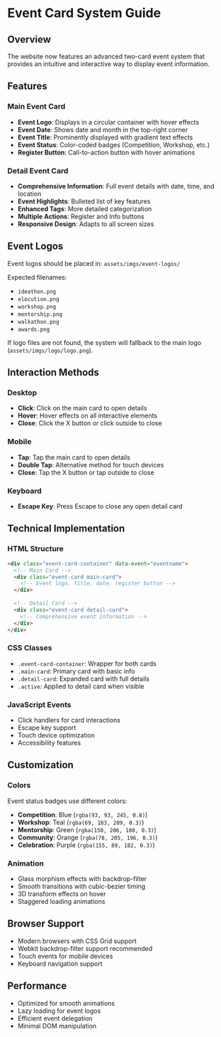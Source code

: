 # Event Card System Guide

## Overview
The website now features an advanced two-card event system that provides an intuitive and interactive way to display event information.

## Features

### Main Event Card
- **Event Logo**: Displays in a circular container with hover effects
- **Event Date**: Shows date and month in the top-right corner
- **Event Title**: Prominently displayed with gradient text effects
- **Event Status**: Color-coded badges (Competition, Workshop, etc.)
- **Register Button**: Call-to-action button with hover animations

### Detail Event Card
- **Comprehensive Information**: Full event details with date, time, and location
- **Event Highlights**: Bulleted list of key features
- **Enhanced Tags**: More detailed categorization
- **Multiple Actions**: Register and Info buttons
- **Responsive Design**: Adapts to all screen sizes

## Event Logos
Event logos should be placed in: `assets/imgs/event-logos/`

Expected filenames:
- `ideathon.png`
- `elocution.png`
- `workshop.png`
- `mentorship.png`
- `walkathon.png`
- `awards.png`

If logo files are not found, the system will fallback to the main logo (`assets/imgs/logo/logo.png`).

## Interaction Methods

### Desktop
- **Click**: Click on the main card to open details
- **Hover**: Hover effects on all interactive elements
- **Close**: Click the X button or click outside to close

### Mobile
- **Tap**: Tap the main card to open details
- **Double Tap**: Alternative method for touch devices
- **Close**: Tap the X button or tap outside to close

### Keyboard
- **Escape Key**: Press Escape to close any open detail card

## Technical Implementation

### HTML Structure
```html
<div class="event-card-container" data-event="eventname">
  <!-- Main Card -->
  <div class="event-card main-card">
    <!-- Event logo, title, date, register button -->
  </div>
  
  <!-- Detail Card -->
  <div class="event-card detail-card">
    <!-- Comprehensive event information -->
  </div>
</div>
```

### CSS Classes
- `.event-card-container`: Wrapper for both cards
- `.main-card`: Primary card with basic info
- `.detail-card`: Expanded card with full details
- `.active`: Applied to detail card when visible

### JavaScript Events
- Click handlers for card interactions
- Escape key support
- Touch device optimization
- Accessibility features

## Customization

### Colors
Event status badges use different colors:
- **Competition**: Blue (`rgba(93, 93, 245, 0.8)`)
- **Workshop**: Teal (`rgba(69, 183, 209, 0.3)`)
- **Mentorship**: Green (`rgba(150, 206, 180, 0.3)`)
- **Community**: Orange (`rgba(78, 205, 196, 0.3)`)
- **Celebration**: Purple (`rgba(155, 89, 182, 0.3)`)

### Animation
- Glass morphism effects with backdrop-filter
- Smooth transitions with cubic-bezier timing
- 3D transform effects on hover
- Staggered loading animations

## Browser Support
- Modern browsers with CSS Grid support
- Webkit backdrop-filter support recommended
- Touch events for mobile devices
- Keyboard navigation support

## Performance
- Optimized for smooth animations
- Lazy loading for event logos
- Efficient event delegation
- Minimal DOM manipulation
